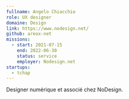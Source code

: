 ```yaml
---
fullname: Angelo Chiacchio
role: UX designer
domaine: Design
link: https://www.nodesign.net/
github: areox-net
missions:
  - start: 2021-07-15
    end: 2022-06-30
    status: service
    employer: Nodesign.net
startups:
  - tchap
---
```


Designer numérique et associé chez NoDesign.

